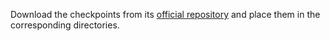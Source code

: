 Download the checkpoints from its [official repository](https://github.com/CIAM-Group/NCO_code/tree/main/single_objective/LEHD) and place them in the corresponding directories.